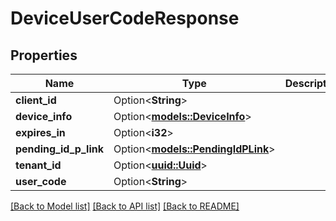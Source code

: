 # DeviceUserCodeResponse

## Properties

Name | Type | Description | Notes
------------ | ------------- | ------------- | -------------
**client_id** | Option<**String**> |  | [optional]
**device_info** | Option<[**models::DeviceInfo**](DeviceInfo.md)> |  | [optional]
**expires_in** | Option<**i32**> |  | [optional]
**pending_id_p_link** | Option<[**models::PendingIdPLink**](PendingIdPLink.md)> |  | [optional]
**tenant_id** | Option<[**uuid::Uuid**](uuid::Uuid.md)> |  | [optional]
**user_code** | Option<**String**> |  | [optional]

[[Back to Model list]](../README.md#documentation-for-models) [[Back to API list]](../README.md#documentation-for-api-endpoints) [[Back to README]](../README.md)


